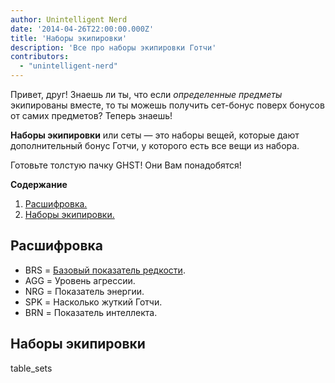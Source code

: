 ```yaml
---
author: Unintelligent Nerd
date: '2014-04-26T22:00:00.000Z'
title: 'Наборы экипировки'
description: 'Все про наборы экипировки Готчи'
contributors:
  - "unintelligent-nerd"
---
```


Привет, друг! Знаешь ли ты, что если *определенные предметы* экипированы вместе, то ты можешь получить сет-бонус поверх бонусов от самих предметов? Теперь знаешь!

**Наборы экипировки** или сеты — это наборы вещей, которые дают дополнительный бонус Готчи, у которого есть все вещи из набора.

Готовьте толстую пачку GHST! Они Вам понадобятся!

<div class="contentsBox">

**Содержание**

<ol>
<li><a href=#key>Расшифровка.</a></li>
<li><a href=#wearable-sets>Наборы экипировки.</a></li>
</ol>

</div>

## Расшифровка

* BRS = [Базовый показатель редкости](/rarity-farming#base-rarity-score).
* AGG = Уровень агрессии.
* NRG = Показатель энергии.
* SPK = Насколько жуткий Готчи.
* BRN = Показатель интеллекта.

## Наборы экипировки

table_sets

